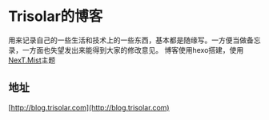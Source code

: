 # Trisolar的博客
用来记录自己的一些生活和技术上的一些东西，基本都是随缘写。一方便当做备忘录，一方面也失望发出来能得到大家的修改意见。
博客使用hexo搭建，使用[NexT.Mist](https://github.com/iissnan/hexo-theme-next)主题

## 地址
[http://blog.trisolar.com](http://blog.trisolar.com)